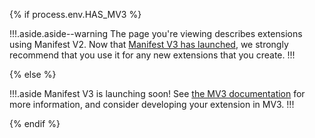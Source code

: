 {% if process.env.HAS_MV3 %}

!!!.aside.aside--warning
The page you're viewing describes extensions using Manifest V2. Now that
[Manifest V3 has launched](/docs/extensions/mv3/intro), we strongly recommend
that you use it for any new extensions that you create.
!!!

{% else %}

!!!.aside
Manifest V3 is launching soon! See [the MV3 documentation](/docs/extensions/mv3/intro)
for more information, and consider developing your extension in MV3.
!!!

{% endif %}
